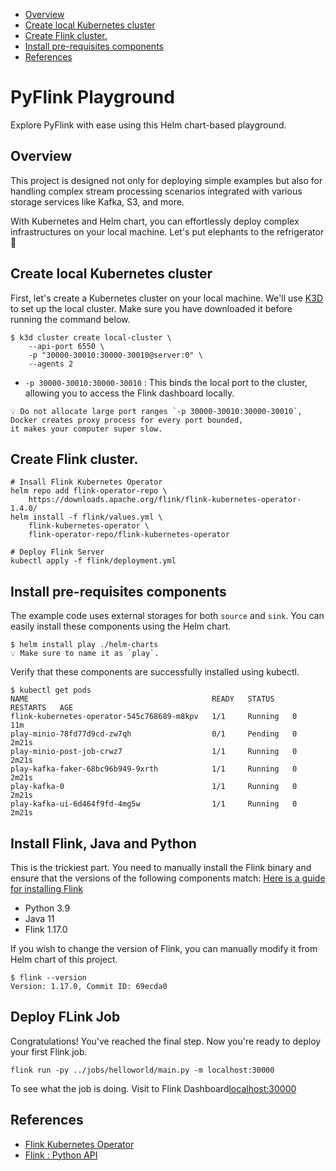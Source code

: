 - [Overview](#overview)
- [Create local Kubernetes cluster](#create-local-kubernetes-cluster)
- [Create Flink cluster.](#create-flink-cluster)
- [Install pre-requisites components](#install-pre-requisites-components)
- [References](#references)

# PyFlink Playground
Explore PyFlink with ease using this Helm chart-based playground.

## Overview
This project is designed not only for deploying simple examples but also for handling complex stream processing scenarios integrated with various storage services like Kafka, S3, and more.

With Kubernetes and Helm chart, you can effortlessly deploy complex infrastructures on your local machine. Let's put elephants to the refrigerator 🚀

## Create local Kubernetes cluster
First, let's create a Kubernetes cluster on your local machine. We'll use [K3D](https://k3d.io/v5.4.9/#installation) to set up the local cluster. Make sure you have downloaded it before running the command below.

```shell
$ k3d cluster create local-cluster \
    --api-port 6550 \
    -p "30000-30010:30000-30010@server:0" \
    --agents 2
```

- `-p 30000-30010:30000-30010` : This binds the local port to the cluster, allowing you to access the Flink dashboard locally.

```
💡 Do not allocate large port ranges `-p 30000-30010:30000-30010`, 
Docker creates proxy process for every port bounded, 
it makes your computer super slow.
```

## Create Flink cluster.
```shell
# Insall Flink Kubernetes Operator
helm repo add flink-operator-repo \
    https://downloads.apache.org/flink/flink-kubernetes-operator-1.4.0/
helm install -f flink/values.yml \
    flink-kubernetes-operator \
    flink-operator-repo/flink-kubernetes-operator

# Deploy Flink Server
kubectl apply -f flink/deployment.yml
```

## Install pre-requisites components
The example code uses external storages for both `source` and `sink`. You can easily install these components using the Helm chart.

```shell
$ helm install play ./helm-charts
💡 Make sure to name it as `play`.
```

Verify that these components are successfully installed using kubectl.

```shell
$ kubectl get pods
NAME                                         READY   STATUS    RESTARTS   AGE
flink-kubernetes-operator-545c768689-m8kpv   1/1     Running   0          11m
play-minio-78fd77d9cd-zw7qh                  0/1     Pending   0          2m21s
play-minio-post-job-crwz7                    1/1     Running   0          2m21s
play-kafka-faker-68bc96b949-9xrth            1/1     Running   0          2m21s
play-kafka-0                                 1/1     Running   0          2m21s
play-kafka-ui-6d464f9fd-4mg5w                1/1     Running   0          2m21s
```

## Install Flink, Java and Python
This is the trickiest part. You need to manually install the Flink binary and ensure that the versions of the following components match: [Here is a guide for installing Flink](https://nightlies.apache.org/flink/flink-docs-stable/docs/try-flink/local_installation/)

- Python 3.9
- Java 11
- Flink 1.17.0

If you wish to change the version of Flink, you can manually modify it from Helm chart of this project. 

```shell
$ flink --version
Version: 1.17.0, Commit ID: 69ecda0
```

## Deploy FLink Job
Congratulations! You've reached the final step. Now you're ready to deploy your first Flink job.

```shell
flink run -py ../jobs/helloworld/main.py -m localhost:30000
```

To see what the job is doing. Visit to Flink Dashboard[localhost:30000](localhost:30000)

## References
- [Flink Kubernetes Operator](https://github.com/apache/flink-kubernetes-operator)
- [Flink : Python API](https://nightlies.apache.org/flink/flink-docs-release-1.17/docs/dev/python/overview/)